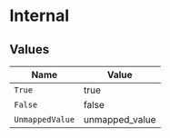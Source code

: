 # Internal


## Values

| Name            | Value           |
| --------------- | --------------- |
| `True`          | true            |
| `False`         | false           |
| `UnmappedValue` | unmapped_value  |